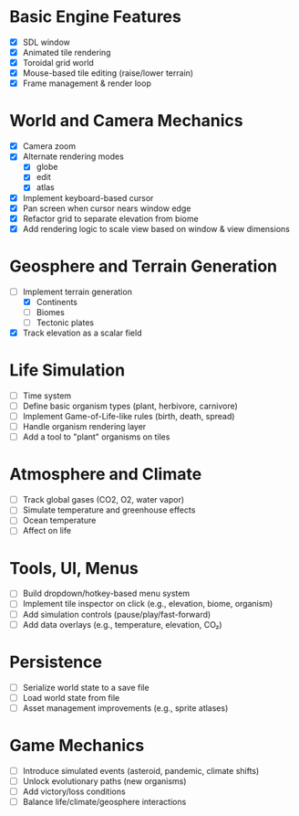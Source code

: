 # Basic Engine Features

- [x] SDL window
- [x] Animated tile rendering
- [x] Toroidal grid world
- [x] Mouse-based tile editing (raise/lower terrain)
- [x] Frame management & render loop

# World and Camera Mechanics

- [x] Camera zoom
- [x] Alternate rendering modes
    - [x] globe
    - [x] edit
    - [x] atlas
- [x] Implement keyboard-based cursor
- [x] Pan screen when cursor nears window edge
- [x] Refactor grid to separate elevation from biome
- [x] Add rendering logic to scale view based on window & view dimensions

# Geosphere and Terrain Generation

- [ ] Implement terrain generation
    - [x] Continents
    - [ ] Biomes
    - [ ] Tectonic plates
- [x] Track elevation as a scalar field

# Life Simulation

- [ ] Time system
- [ ] Define basic organism types (plant, herbivore, carnivore)
- [ ] Implement Game-of-Life-like rules (birth, death, spread)
- [ ] Handle organism rendering layer
- [ ] Add a tool to "plant" organisms on tiles

# Atmosphere and Climate

- [ ] Track global gases (CO2, O2, water vapor)
- [ ] Simulate temperature and greenhouse effects
- [ ] Ocean temperature
- [ ] Affect on life

# Tools, UI, Menus

- [ ] Build dropdown/hotkey-based menu system
- [ ] Implement tile inspector on click (e.g., elevation, biome, organism)
- [ ] Add simulation controls (pause/play/fast-forward)
- [ ] Add data overlays (e.g., temperature, elevation, CO₂)

# Persistence

- [ ] Serialize world state to a save file
- [ ] Load world state from file
- [ ] Asset management improvements (e.g., sprite atlases)

# Game Mechanics

- [ ] Introduce simulated events (asteroid, pandemic, climate shifts)
- [ ] Unlock evolutionary paths (new organisms)
- [ ] Add victory/loss conditions
- [ ] Balance life/climate/geosphere interactions
